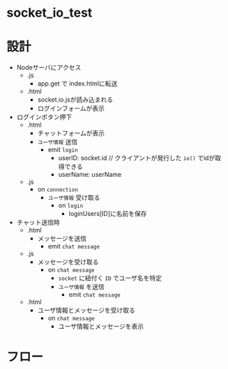 # socket_io_test

# 設計
- Nodeサーバにアクセス
    - .js
        - app.get で index.htmlに転送
    - .html
        - socket.io.jsが読み込まれる
        - ログインフォームが表示
- ログインボタン押下
    - .html
        - チャットフォームが表示
        - `ユーザ情報` 送信
            - emit `login`
                - userID: socket.id // クライアントが発行した `io()` でidが取得できる
                - userName: userName
    - .js
        - on `connection`
            - `ユーザ情報` 受け取る
                - on `login`
                    - loginUsers[ID]に名前を保存
- チャット送信時
    - .html
        - メッセージを送信
            - emit `chat message`
    - .js
        - メッセージを受け取る
            - on `chat message`
                - `socket` に紐付く `ID` でユーザ名を特定
                - `ユーザ情報` を送信
                    - emit `chat message`
    - .html
        - ユーザ情報とメッセージを受け取る
            - on `chat message`
                - ユーザ情報とメッセージを表示

# フロー



